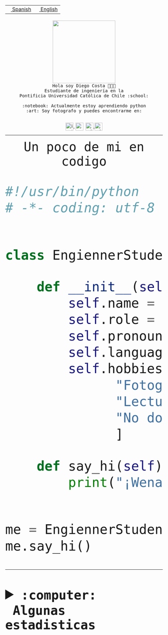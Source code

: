 <table border="0"  align="right">
 <tr><td><a href="README.md"><img src="https://upload.wikimedia.org/wikipedia/commons/thumb/8/89/Bandera_de_Espa%C3%B1a.svg/1200px-Bandera_de_Espa%C3%B1a.svg.png" height="10"> Spanish</a></td>
 <td><a href="README.en.md"><img src="https://upload.wikimedia.org/wikipedia/commons/a/a4/Flag_of_the_United_States.svg" height="10"> English</a></td></tr>
</table><br><br><br>


<p align="center">
  <img src="https://github.com/diegocostares/diegocostares/blob/main/Images/aaa2.gif?raw=true" height="200px" weight="200px">
  <br><samp>
    Hola soy Diego Costa 👨🏻‍💻<br>
    Estudiante de ingeniería en la <br>
    Pontificia Universidad Católica de Chile :school:<br>
  <br>
    :notebook: Actualmente estoy aprendiendo python <br>
    :art: Soy fotografo y puedes encontrarme en: <br>
  <br></samp>
  
</p>

<p align="center">
   <a href="https://instagram.com/diegocosta_no" target="blank">
    <img 
    align="center" src="https://cdn.jsdelivr.net/npm/simple-icons@3.0.1/icons/instagram.svg" alt="instagram" height="25px" width="25px" />
  </a>
  <a style="border: 3px solid; color: white;"href="https://t.me/diegocosta_no" target="blank">
  <img
  align="center" alt="Telegram" width="25px" src="https://icons-for-free.com/iconfiles/png/512/Telegram-1324888767380505522.png" />
</a>
<a href="https://api.whatsapp.com/send?phone=56971897835&text=Hola!" target="blank">
  <img
  align="center" alt="wtsp" width="25px" src="https://img.icons8.com/pastel-glyph/2x/whatsapp--v2.png" />
</a>
<a href="https://www.linkedin.com/in/diego-costa-786249213/" target="blank">
  <img
  align="center" alt="wtsp" width="25px" src="https://img.icons8.com/metro/452/linkedin.png" />
</a>

  </a>
</p>

---


<p align="center"><font size="25"><samp>Un poco de mi en codigo</samp></front></p>


```python
#!/usr/bin/python
# -*- coding: utf-8 -*-


class EngiennerStudent:

    def __init__(self):
        self.name = "Diego Costa"
        self.role = "Estudiante"
        self.pronouns = "he/him"
        self.language_spoken = ["es_CL", "en_US"]
        self.hobbies = [
              "Fotografia",
              "Lectura",
              "No dormir",
              ]

    def say_hi(self):
        print("¡Wena mundo!")


me = EngiennerStudent()
me.say_hi()
```
---
<details>
  <summary><b><samp>:computer: &nbsp;Algunas estadisticas</samp></b></summary>
  <br/></p>

<!--START_SECTION:waka-->
![Code Time](http://img.shields.io/badge/Code%20Time-1%2C083%20hrs%2026%20mins-blue)

**Soy nocturno 🦉** 

```text
🌞 Mañana                 58 commits          ░░░░░░░░░░░░░░░░░░░░░░░░░   01.54 % 
🌆 Día                    1213 commits        ████████░░░░░░░░░░░░░░░░░   32.23 % 
🌃 Tarde                  1626 commits        ███████████░░░░░░░░░░░░░░   43.20 % 
🌙 Noche                  867 commits         ██████░░░░░░░░░░░░░░░░░░░   23.03 % 
```
📅 **Soy más productivo los Martes** 

```text
Lunes                    590 commits         ████░░░░░░░░░░░░░░░░░░░░░   15.67 % 
Martes                   655 commits         ████░░░░░░░░░░░░░░░░░░░░░   17.40 % 
Miércoles                477 commits         ███░░░░░░░░░░░░░░░░░░░░░░   12.67 % 
Jueves                   553 commits         ████░░░░░░░░░░░░░░░░░░░░░   14.69 % 
Viernes                  548 commits         ████░░░░░░░░░░░░░░░░░░░░░   14.56 % 
Sábado                   367 commits         ██░░░░░░░░░░░░░░░░░░░░░░░   09.75 % 
Domingo                  574 commits         ████░░░░░░░░░░░░░░░░░░░░░   15.25 % 
```


📊 **Esta semana me dediqué a** 

```text
🐱‍💻 Proyectos: 
Arqui-31                 3 hrs 4 mins        ███████████░░░░░░░░░░░░░░   44.77 % 
latex-templates          1 hr 17 mins        █████░░░░░░░░░░░░░░░░░░░░   18.90 % 
2023-1-S4-Grupo2-Backend 57 mins             ███░░░░░░░░░░░░░░░░░░░░░░   13.86 % 
estocasticos             42 mins             ███░░░░░░░░░░░░░░░░░░░░░░   10.30 % 
repo-stats               26 mins             ██░░░░░░░░░░░░░░░░░░░░░░░   06.39 % 
```


 Last Updated on 27/06/2023 22:20:34 UTC
<!--END_SECTION:waka-->
  
  

<p align="center"> <img src="https://github-readme-stats.vercel.app/api?username=diegocostares&show_icons=true&theme=ayu-mirage" alt="abhisheknaiidu" /></p>
 
</details>
